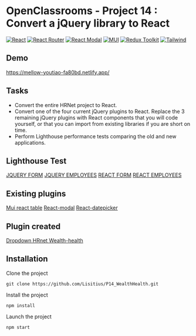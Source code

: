 # OpenClassrooms - Project 14 : Convert a jQuery library to React

[![React](https://img.shields.io/badge/React-18.2.0-9cf)](https://fr.reactjs.org/)
[![React Router](https://img.shields.io/badge/React--router--dom-6.14.0-red)](https://reactrouter.com/en/main)
[![React Modal](https://img.shields.io/badge/React--modal-30.1.0-green)](https://www.npmjs.com/package/react-modal)
[![MUI](https://img.shields.io/badge/MUI-5.14.18-pink)](https://mui.com/material-ui/)
[![Redux Toolkit](https://img.shields.io/badge/ReduxToolkit-1.9.7-purple)](https://redux-toolkit.js.org/)
[![Tailwind](https://img.shields.io/badge/Tailwind-3.3.3-blue)](https://tailwindcss.com/)

## Demo

https://mellow-youtiao-fa80bd.netlify.app/

## Tasks

- Convert the entire HRNet project to React.
- Convert one of the four current jQuery plugins to React. Replace the 3 remaining jQuery plugins with React components that you will code yourself, or that you can import from existing libraries if you are short on time.
- Perform Lighthouse performance tests comparing the old and new applications.

## Lighthouse Test

[JQUERY FORM](https://github.com/Lisitius/P14_WealthHealth/blob/main/src/assets/lighthouse_jquery_addpage.png)
[JQUERY EMPLOYEES](https://github.com/Lisitius/P14_WealthHealth/blob/main/src/assets/lighthouse_jquery_table.png)
[REACT FORM](https://github.com/Lisitius/P14_WealthHealth/blob/main/src/assets/lighthouse_react_addpage.png)
[REACT EMPLOYEES](https://github.com/Lisitius/P14_WealthHealth/blob/main/src/assets/lighthouse_react_home.png)

## Existing plugins

[Mui react table](https://mui.com/material-ui/react-table/)
[React-modal](https://www.npmjs.com/package/react-modal)
[React-datepicker](https://www.npmjs.com/package/react-datepicker)

## Plugin created

[Dropdown HRnet Wealth-health](https://github.com/Lisitius/p14-package-dropdown-wealth-health)

## Installation

Clone the project

```
git clone https://github.com/Lisitius/P14_WealthHealth.git
```

Install the project

```
npm install
```

Launch the project

```
npm start
```
